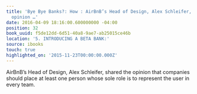 ```yaml
---
title: 'Bye Bye Banks?: How : AirBnB’s Head of Design, Alex Schleifer, shared the
  opinion …'
date: 2016-04-09 18:16:00.600000000 -04:00
position: 32
book_uuid: f5de12dd-6d51-40a8-9ae7-ab25015ce46b
location: '5. INTRODUCING A BETA BANK:'
source: ibooks
touch: true
highlighted_on: '2015-11-23T00:00:00.000Z'
---
```


AirBnB’s Head of Design, Alex Schleifer, shared the opinion that companies should place at least one person whose sole role is to represent the user in every team.